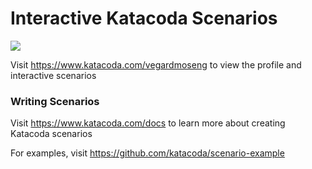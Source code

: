# Interactive Katacoda Scenarios

[![](http://shields.katacoda.com/katacoda/vegardmoseng/count.svg)](https://www.katacoda.com/vegardmoseng "Get your profile on Katacoda.com")

Visit https://www.katacoda.com/vegardmoseng to view the profile and interactive scenarios

### Writing Scenarios
Visit https://www.katacoda.com/docs to learn more about creating Katacoda scenarios

For examples, visit https://github.com/katacoda/scenario-example
